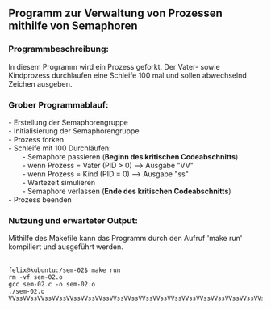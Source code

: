 <h2>Programm zur Verwaltung von Prozessen mithilfe von Semaphoren</h2>

<h3>Programmbeschreibung: </h3>
In diesem Programm wird ein Prozess geforkt. Der Vater- sowie Kindprozess durchlaufen eine Schleife 100 mal und sollen abwechselnd Zeichen ausgeben.
  
<h3>Grober Programmablauf: </h3>
- Erstellung der Semaphorengruppe <br>
- Initialisierung der Semaphorengruppe <br>
- Prozess forken <br>
- Schleife mit 100 Durchläufen: <br>
&nbsp;&nbsp;&nbsp;&nbsp;&nbsp;&nbsp; - Semaphore passieren (<b>Beginn des kritischen Codeabschnitts</b>) <br>
&nbsp;&nbsp;&nbsp;&nbsp;&nbsp;&nbsp; - wenn Prozess = Vater (PID > 0) --> Ausgabe "VV" <br>
&nbsp;&nbsp;&nbsp;&nbsp;&nbsp;&nbsp; - wenn Prozess = Kind (PID = 0) --> Ausgabe "ss" <br>
&nbsp;&nbsp;&nbsp;&nbsp;&nbsp;&nbsp; - Wartezeit simulieren <br>
&nbsp;&nbsp;&nbsp;&nbsp;&nbsp;&nbsp; - Semaphore verlassen (<b>Ende des kritischen Codeabschnitts</b>) <br>
- Prozess beenden 

<h3> Nutzung und erwarteter Output: </h3>
  Mithilfe des Makefile kann das Programm durch den Aufruf 'make run' kompiliert und ausgeführt werden. <br> <br>
  
```
felix@kubuntu:/sem-02$ make run
rm -vf sem-02.o
gcc sem-02.c -o sem-02.o
./sem-02.o
VVssVVssVVssVVssVVssVVssVVssVVssVVssVVssVVssVVssVVssVVssVVssVVssVVssVVssVVssVVssVVssVVss
```
